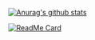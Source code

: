 [![Anurag's github stats](https://github-readme-stats.vercel.app/api?username=ceosss&hide=contribs,prs&count_private=true&show_icons=true&theme=merko&title_color=00feca&text_color=00b496&icon_color=00feca&hide_border=true)](https://github.com/anuraghazra/github-readme-stats)

[![ReadMe Card](https://github-readme-stats.vercel.app/api/pin/?username=ceosss&repo=news-app)](https://github.com/anuraghazra/github-readme-stats)
